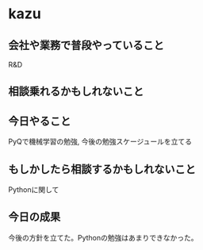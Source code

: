 # kazu

## 会社や業務で普段やっていること
R&D

## 相談乗れるかもしれないこと


## 今日やること
PyQで機械学習の勉強, 今後の勉強スケージュールを立てる

## もしかしたら相談するかもしれないこと
Pythonに関して

## 今日の成果
今後の方針を立てた。Pythonの勉強はあまりできなかった。
